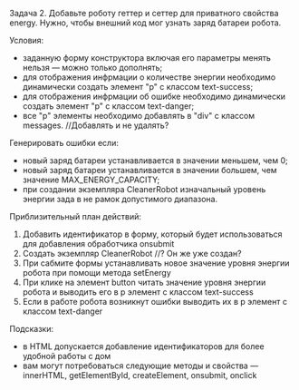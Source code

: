
Задача 2.
 Добавьте роботу геттер и сеттер для приватного свойства energy.
 Нужно, чтобы внешний код мог узнать заряд батареи робота.
 
 Условия:
 - заданную форму конструктора включая его параметры менять нельзя — можно только дополнять;
 - для отображения инфрмации о количестве энергии необходимо динамически создать элемент "p" с классом text-success;
 - для отображения инфрмации об ошибке необходимо динамически создать элемент "p" с классом text-danger;
 - все "p" элементы необходимо добавлять в "div" с классом messages.  //Добавлять и не удалять?
  
 Генерировать ошибки если:
 - новый заряд батареи устанавливается в значении меньшем, чем 0;
 - новый заряд батареи устанавливается в значении большем, чем значение MAX_ENERGY_CAPACITY;
 - при создании экземпляра CleanerRobot изначальный уровень энергии зада в не рамок допустимого диапазона.
 
 Приблизительный план действий:
 1. Добавить идентификатор в форму, который будет использоваться для добавления обработчика onsubmit
 2. Создать экземпляр CleanerRobot    //? Он же уже создан?
 3. При сабмите формы устанавливать новое значение уровня энергии робота при помощи метода setEnergy
 4. При клике на элемент button читать значение уровня энергии робота и выводить его в p элемент с классом text-success
 5. Если в работе робота возникнут ошибки выводить их в p элемент с классом text-danger
  
 Подсказки:
 - в HTML допускается добавление идентификаторов для более удобной работы с дом
 - вам могут потребоваться следующие методы и свойства — innerHTML, getElementById, createElement, onsubmit, onclick
